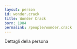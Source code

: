```yaml
---
layout: person
id: wonder.crack
title: Wonder Crack
born: 1984
permalink: /people/wonder.crack
---
```


Dettagli della persona 